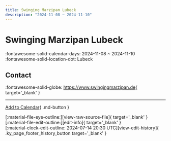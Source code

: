 ```yaml
---
title: Swinging Marzipan Lubeck
description: "2024-11-08 ~ 2024-11-10"
---
```


# Swinging Marzipan Lubeck 

:fontawesome-solid-calendar-days: 2024-11-08 ~ 2024-11-10  
:fontawesome-solid-location-dot: Lubeck  

## Contact

:fontawesome-solid-globe: <https://www.swingingmarzipan.de>{ target='_blank' }  

---

[Add to Calendar](https://swing.news/ics/en/2024/de_DE/swinging-marzipan-lubeck-2024.ics){ .md-button }

<div class="ky_page_footer" markdown>
<div class="ky_page_footer_trailing" markdown="span">
[:material-file-eye-outline:][view-raw-source-file]{ target='_blank' }
[:material-file-edit-outline:][edit-info]{ target='_blank' }
</div>
<div class="ky_page_footer_leading" markdown="span">
[:material-clock-edit-outline: 2024-07-14 20:30 UTC][view-edit-history]{ .ky_page_footer_history_button target='_blank' }
</div>
</div>

[view-raw-source-file]: https://github.com/swingdance/events/blob/main/2024/de_DE/swinging-marzipan-lubeck-2024.json "View Raw Source File"
[edit-info]: https://github.com/swingdance/events/issues/new?assignees=&labels=update+event&projects=&template=03-update_entity.yml&title=%5B2024%2Fde_DE%5D%20Swinging%20Marzipan%20Lubeck&region=de_DE&year=2024&id=swinging-marzipan-lubeck-2024&name=Swinging%20Marzipan%20Lubeck&org_id= "Edit Info"

[view-edit-history]: https://github.com/swingdance/events/commits/main/2024/de_DE/swinging-marzipan-lubeck-2024.json "View Edit History"
